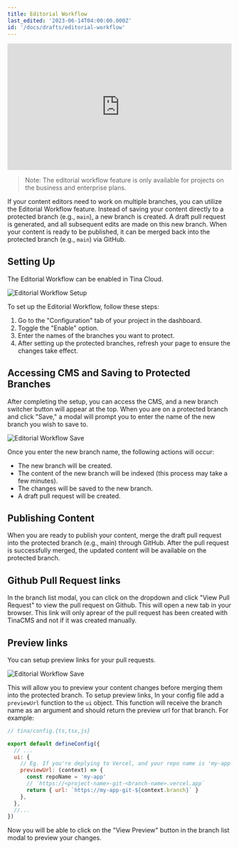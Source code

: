 ```yaml
---
title: Editorial Workflow
last_edited: '2023-06-14T04:00:00.000Z'
id: '/docs/drafts/editorial-workflow'
---
```


<div style="position:relative;padding-top:56.25%;">
  <iframe width="560" frameborder="0" allowfullscreen
      style="position:absolute;top:0;left:0;width:100%;height:100%;" src="https://www.youtube.com/embed/gYukiULGqGc" title="TinaCMS Demo video" allow="accelerometer; autoplay; clipboard-write; encrypted-media; gyroscope; picture-in-picture; web-share">
  </iframe>
</div>

> Note: The editorial workflow feature is only available for projects on the business and enterprise plans.

If your content editors need to work on multiple branches, you can utilize the Editorial Workflow feature. Instead of saving your content directly to a protected branch (e.g., `main`), a new branch is created. A draft pull request is generated, and all subsequent edits are made on this new branch. When your content is ready to be published, it can be merged back into the protected branch (e.g., `main`) via GitHub.

## Setting Up

The Editorial Workflow can be enabled in Tina Cloud.

![Editorial Workflow Setup](https://res.cloudinary.com/forestry-demo/image/upload/v1689016108/blog-media/editorial-workflow/enable-editorial-workflow.png)

To set up the Editorial Workflow, follow these steps:

1. Go to the "Configuration" tab of your project in the dashboard.
2. Toggle the "Enable" option.
3. Enter the names of the branches you want to protect.
4. After setting up the protected branches, refresh your page to ensure the changes take effect.

## Accessing CMS and Saving to Protected Branches

After completing the setup, you can access the CMS, and a new branch switcher button will appear at the top. When you are on a protected branch and click "Save," a modal will prompt you to enter the name of the new branch you wish to save to.

![Editorial Workflow Save](https://res.cloudinary.com/forestry-demo/image/upload/v1689033651/blog-media/editorial-workflow/create-branch_bgpgwn.png)

Once you enter the new branch name, the following actions will occur:

- The new branch will be created.
- The content of the new branch will be indexed (this process may take a few minutes).
- The changes will be saved to the new branch.
- A draft pull request will be created.

## Publishing Content

When you are ready to publish your content, merge the draft pull request into the protected branch (e.g., main) through GitHub. After the pull request is successfully merged, the updated content will be available on the protected branch.

## Github Pull Request links

In the branch list modal, you can click on the dropdown and click "View Pull Request" to view the pull request on Github. This will open a new tab in your browser. This link will only aprear of the pull request has been created with TinaCMS and not if it was created manually.

## Preview links

You can setup preview links for your pull requests.

![Editorial Workflow Save](https://res.cloudinary.com/forestry-demo/image/upload/v1689035096/blog-media/editorial-workflow/share-btn_xvmxii.png)

This will allow you to preview your content changes before merging them into the protected branch. To setup preview links, In your config file add a `previewUrl` function to the `ui` object. This function will receive the branch name as an argument and should return the preview url for that branch. For example:

```js
// tina/config.{ts,tsx,js}

export default defineConfig({
  // ...
  ui: {
    // Eg. If you're deplying to Vercel, and your repo name is 'my-app', Vercel's preview URL would be based on the branch:
    previewUrl: (context) => {
      const repoName = 'my-app'
      // `https://<project-name>-git-<branch-name>.vercel.app`
      return { url: `https://my-app-git-${context.branch}` }
    },
  },
  //...
})
```

Now you will be able to click on the "View Preview" button in the branch list modal to preview your changes.
